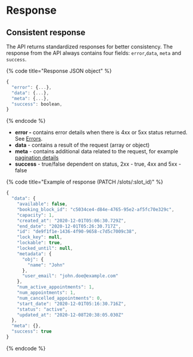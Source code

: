 # Response

## Consistent response

The API returns standardized responses for better consistency. The response from the API always contains four fields: `error`,`data`, `meta` and `success`.

{% code title="Response JSON object" %}
```javascript
{
  "error": {...},
  "data": {...},
  "meta": {...},
  "success": boolean,
}
```
{% endcode %}

* **error -** contains error details when there is 4xx or 5xx status returned. See [Errors](errors.md#error-handling).
* **data** - contains a result of the request \(array or object\)
* **meta** - contains additional data related to the request, for example [pagination details](pagination.md)
* **success** - true/false dependent on status, 2xx - true, 4xx and 5xx - false

{% code title="Example of response \(PATCH /slots/:slot\_id\)" %}
```javascript
{
  "data": {
    "available": false,
    "booking_block_id": "c5034ce4-d84e-4765-95e2-af5fc70e329c",
    "capacity": 1,
    "created_at": "2020-12-01T05:06:30.729Z",
    "end_date": "2020-12-01T05:26:30.717Z",
    "id": "de9f1f1e-1436-4f90-9658-c7d5c7009c38",
    "lock_key": null,
    "lockable": true,
    "locked_until": null,
    "metadata": {
      "obj": {
        "name": "John"
      },
      "user_email": "john.doe@example.com"
    },
    "num_active_appointments": 1,
    "num_appointments": 1,
    "num_cancelled_appointments": 0,
    "start_date": "2020-12-01T05:16:30.716Z",
    "status": "active",
    "updated_at": "2020-12-08T20:38:05.030Z"
  },
  "meta": {},
  "success": true
}
```
{% endcode %}

